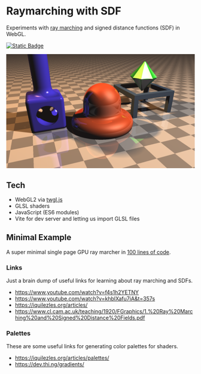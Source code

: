 # Raymarching with SDF

Experiments with [ray marching](https://en.wikipedia.org/wiki/Ray_marching) and signed distance functions (SDF) in WebGL.

[![Static Badge](https://img.shields.io/badge/LIVE%20VERSION!-20B2AA?style=for-the-badge&logo=open3d&logoColor=white&color=209955)](http://raymarch.benc.dev/)

![](./public/img/screen_01.png)

## Tech

- WebGL2 via [twgl.js](www.twgljs.org)
- GLSL shaders
- JavaScript (ES6 modules)
- Vite for dev server and letting us import GLSL files

## Minimal Example

A super minimal single page GPU ray marcher in [100 lines of code](./public/mini-comments/index.html).

### Links

Just a brain dump of useful links for learning about ray marching and SDFs.

- https://www.youtube.com/watch?v=f4s1h2YETNY
- https://www.youtube.com/watch?v=khblXafu7iA&t=357s
- https://iquilezles.org/articles/
- https://www.cl.cam.ac.uk/teaching/1920/FGraphics/1.%20Ray%20Marching%20and%20Signed%20Distance%20Fields.pdf

### Palettes

These are some useful links for generating color palettes for shaders.

- https://iquilezles.org/articles/palettes/
- https://dev.thi.ng/gradients/
